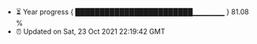 - ⏳ Year progress { ████████████████████████▁▁▁▁▁▁ } 81.08 %
- ⏰ Updated on Sat, 23 Oct 2021 22:19:42 GMT

